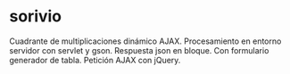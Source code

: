 # sorivio
Cuadrante de multiplicaciones dinámico AJAX. Procesamiento en entorno servidor con servlet y gson. Respuesta json en bloque. Con formulario generador de tabla. Petición AJAX con jQuery.
